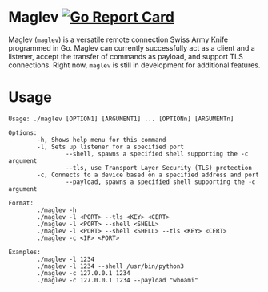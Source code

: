 # Maglev [![Go Report Card](https://goreportcard.com/badge/github.com/shuban-789/maglev)](https://goreportcard.com/report/github.com/shuban-789/maglev)

Maglev (`maglev`) is a versatile remote connection Swiss Army Knife programmed in Go. Maglev can currently successfully act as a client and a listener, accept the transfer of commands as payload, and support TLS connections. Right now, `maglev` is still in development for additional features.

# Usage
```
Usage: ./maglev [OPTION1] [ARGUMENT1] ... [OPTIONn] [ARGUMENTn]

Options:
        -h, Shows help menu for this command
        -l, Sets up listener for a specified port
                --shell, spawns a specified shell supporting the -c argument
                --tls, use Transport Layer Security (TLS) protection
        -c, Connects to a device based on a specified address and port
                --payload, spawns a specified shell supporting the -c argument

Format:
        ./maglev -h
        ./maglev -l <PORT> --tls <KEY> <CERT>
        ./maglev -l <PORT> --shell <SHELL>
        ./maglev -l <PORT> --shell <SHELL> --tls <KEY> <CERT>
        ./maglev -c <IP> <PORT>

Examples:
        ./maglev -l 1234
        ./maglev -l 1234 --shell /usr/bin/python3
        ./maglev -c 127.0.0.1 1234
        ./maglev -c 127.0.0.1 1234 --payload "whoami"
```
